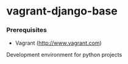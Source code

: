 vagrant-django-base
===================

### Prerequisites
- Vagrant (http://www.vagrant.com)


Development environment for python projects
